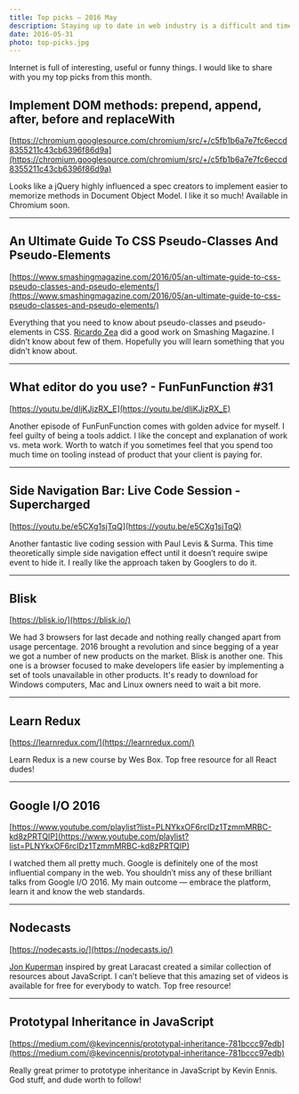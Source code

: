 ```yaml
---
title: Top picks — 2016 May
description: Staying up to date in web industry is a difficult and time consuming task. I would like to share with you my top finds from the past month.
date: 2016-05-31
photo: top-picks.jpg
---
```


Internet is full of interesting, useful or funny things. I would like to share with you my top picks from this month.

## Implement DOM methods: prepend, append, after, before and replaceWith

[https://chromium.googlesource.com/chromium/src/+/c5fb1b6a7e7fc6eccd8355211c43cb6396f86d9a](https://chromium.googlesource.com/chromium/src/+/c5fb1b6a7e7fc6eccd8355211c43cb6396f86d9a)

Looks like a jQuery highly influenced a spec creators to implement easier to memorize methods in Document Object Model. I like it so much! Available in Chromium soon.

- - -

## An Ultimate Guide To CSS Pseudo-Classes And Pseudo-Elements

[https://www.smashingmagazine.com/2016/05/an-ultimate-guide-to-css-pseudo-classes-and-pseudo-elements/](https://www.smashingmagazine.com/2016/05/an-ultimate-guide-to-css-pseudo-classes-and-pseudo-elements/)

Everything that you need to know about pseudo-classes and pseudo-elements in CSS. [Ricardo Zea](https://twitter.com/ricardozea) did a good work on Smashing Magazine. I didn’t know about few of them. Hopefully you will learn something that you didn’t know about.

- - -

## What editor do you use? - FunFunFunction #31

[https://youtu.be/dIjKJjzRX_E](https://youtu.be/dIjKJjzRX_E)

Another episode of FunFunFunction comes with golden advice for myself. I feel guilty of being a tools addict. I like the concept and explanation of work vs. meta work. Worth to watch if you sometimes feel that you spend too much time on tooling instead of product that your client is paying for.

- - -

## Side Navigation Bar: Live Code Session - Supercharged

[https://youtu.be/e5CXg1sjTqQ](https://youtu.be/e5CXg1sjTqQ)

Another fantastic live coding session with Paul Levis & Surma. This time theoretically simple side navigation effect until it doesn’t require swipe event to hide it. I really like the approach taken by Googlers to do it.

- - -

## Blisk

[https://blisk.io/](https://blisk.io/)

We had 3 browsers for last decade and nothing really changed apart from usage percentage. 2016 brought a revolution and since begging of a year we got a number of new products on the market. Blisk is another one. This one is a browser focused to make developers life easier by implementing a set of tools unavailable in other products. It's ready to download for Windows computers, Mac and Linux owners need to wait a bit more.

- - -

## Learn Redux

[https://learnredux.com/](https://learnredux.com/)

Learn Redux is a new course by Wes Box. Top free resource for all React dudes!

- - -

## Google I/O 2016

[https://www.youtube.com/playlist?list=PLNYkxOF6rcIDz1TzmmMRBC-kd8zPRTQIP](https://www.youtube.com/playlist?list=PLNYkxOF6rcIDz1TzmmMRBC-kd8zPRTQIP)

I watched them all pretty much. Google is definitely one of the most influential company in the web. You shouldn’t miss any of these brilliant talks from Google I/O 2016. My main outcome — embrace the platform, learn it and know the web standards.

 - - -

## Nodecasts

[https://nodecasts.io/](https://nodecasts.io/)

[Jon Kuperman](https://twitter.com/jkup) inspired by great Laracast created a similar collection of resources about JavaScript. I can’t believe that this amazing set of videos is available for free for everybody to watch. Top free resource!

- - -

## Prototypal Inheritance in JavaScript

[https://medium.com/@kevincennis/prototypal-inheritance-781bccc97edb](https://medium.com/@kevincennis/prototypal-inheritance-781bccc97edb)

Really great primer to prototype inheritance in JavaScript by Kevin Ennis. God stuff, and dude worth to follow!
